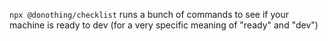 `npx @donothing/checklist` runs a bunch of commands to see if your machine is
ready to dev (for a very specific meaning of "ready" and "dev")
